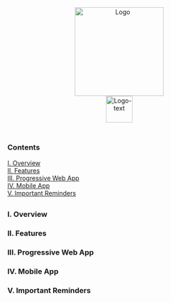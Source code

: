<div align="center">
  <img src="https://github.com/user-attachments/assets/6b9a200d-e747-451e-8297-a6c58d62358c" alt="Logo" width="200" height="200"><br>
  <img src="https://github.com/user-attachments/assets/94e44077-bd58-4fa2-bb8a-941a8307db22" alt="Logo-text" height="60">
</div><br>

##

### Contents
[I. Overview]()<br>
[II. Features]()<br>
[III. Progressive Web App]()<br>
[IV. Mobile App]()<br>
[V. Important Reminders]()<br>

##

### I. Overview
### II. Features
### III. Progressive Web App
### IV. Mobile App
### V. Important Reminders
